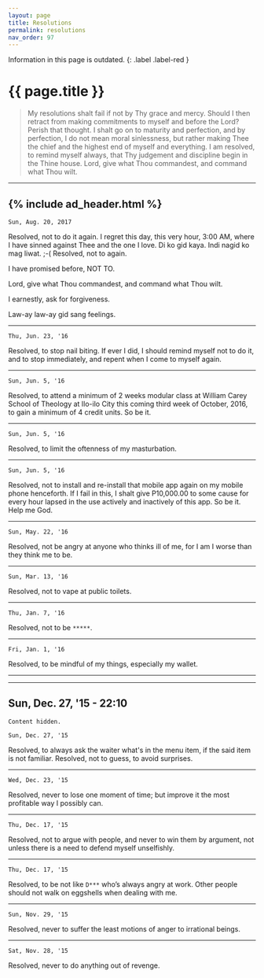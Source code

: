 ```yaml
---
layout: page
title: Resolutions
permalink: resolutions
nav_order: 97
---
```


Information in this page is outdated.
{: .label .label-red }

# {{ page.title }}

> My resolutions shalt fail if not by Thy grace and mercy.  Should I then retract from making commitments to myself and before the Lord?  Perish that thought.  I shalt go on to maturity and perfection, and by perfection, I do not mean moral sinlessness, but rather making Thee the chief and the highest end of myself and everything.  I am resolved, to remind myself always, that Thy judgement and discipline begin in the Thine house.  Lord, give what Thou commandest, and command what Thou wilt.

---
{% include ad_header.html %}
---

~~~
Sun, Aug. 20, 2017
~~~
Resolved, not to do it again. I regret this day, this very hour, 3:00 AM, where I have sinned against Thee and the one I love. Di ko gid kaya. Indi nagid ko mag liwat. ;-(
Resolved, not to again.

I have promised before, NOT TO.

Lord, give what Thou commandest, and command what Thou wilt.

I earnestly, ask for forgiveness.

Law-ay law-ay gid sang feelings.

---

~~~
Thu, Jun. 23, '16
~~~
Resolved, to stop nail biting. If ever I did, I should remind myself not to do it, and to stop immediately, and repent when I come to myself again.

---

~~~
Sun, Jun. 5, '16
~~~
Resolved, to attend a minimum of 2 weeks modular class at William Carey School of Theology at Ilo-ilo City this coming third week of October, 2016, to gain a minimum of 4 credit units. So be it.

---

~~~
Sun, Jun. 5, '16
~~~
Resolved, to limit the oftenness of my masturbation.

---

~~~
Sun, Jun. 5, '16
~~~
Resolved, not to install and re-install that mobile app again on my mobile phone henceforth. If I fail in this, I shalt give P10,000.00 to some cause for every hour lapsed in the use actively and inactively of this app. So be it. Help me God.

---

~~~
Sun, May. 22, '16
~~~
Resolved, not be angry at anyone who thinks ill of me, for I am I worse than they think me to be.

---

~~~
Sun, Mar. 13, '16
~~~
Resolved, not to vape at public toilets.

---

~~~
Thu, Jan. 7, '16
~~~
Resolved, not to be `*****`.

---

~~~
Fri, Jan. 1, '16
~~~
Resolved, to be mindful of my things, especially my wallet.

---

---
Sun, Dec. 27, '15 - 22:10
---
```
Content hidden.
```
[//]: # (Resolved, not to do any travel itineraries anymore with friends.)

~~~
Sun, Dec. 27, '15
~~~
Resolved, to always ask the waiter what's in the menu item, if the said item is not familiar. Resolved, not to guess, to avoid surprises.

---

~~~
Wed, Dec. 23, '15
~~~
Resolved, never to lose one moment of time; but improve it the most profitable way I possibly can.

---

~~~
Thu, Dec. 17, '15
~~~
Resolved, not to argue with people, and never to win them by argument, not unless there is a need to defend myself unselfishly.

---

~~~
Thu, Dec. 17, '15
~~~
Resolved, to be not like `D***` who’s always angry at work. Other people should not walk on eggshells when dealing with me.

---

~~~
Sun, Nov. 29, '15
~~~
Resolved, never to suffer the least motions of anger to irrational beings.

---

~~~
Sat, Nov. 28, '15
~~~
Resolved, never to do anything out of revenge.
